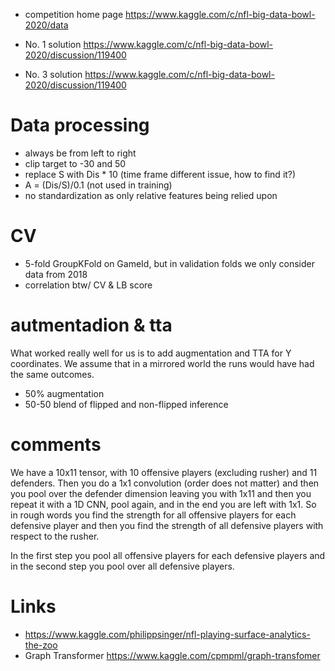 - competition home page
  https://www.kaggle.com/c/nfl-big-data-bowl-2020/data

- No. 1 solution
  https://www.kaggle.com/c/nfl-big-data-bowl-2020/discussion/119400

- No. 3 solution
  https://www.kaggle.com/c/nfl-big-data-bowl-2020/discussion/119400

# Data processing
  - always be from left to right
  - clip target to -30 and 50
  - replace S with Dis * 10 (time frame different issue, how to find it?)
  - A = (Dis/S)/0.1 (not used in training)
  - no standardization as only relative features being relied upon

# CV
  - 5-fold GroupKFold on GameId, but in validation folds we only consider data from 2018
  - correlation btw/ CV & LB score

# autmentadion & tta
What worked really well for us is to add augmentation and TTA for Y coordinates. 
We assume that in a mirrored world the runs would have had the same outcomes.
- 50% augmentation 
- 50-50 blend of flipped and non-flipped inference

# comments
We have a 10x11 tensor, with 10 offensive players (excluding rusher) and 11 defenders. 
Then you do a 1x1 convolution (order does not matter) and then you pool over the defender dimension leaving you with 1x11 and then you repeat it with a 1D CNN, pool again, and in the end you are left with 1x1. So in rough words you find the strength for all offensive players for each defensive player and then you find the strength of all defensive players with respect to the rusher.

In the first step you pool all offensive players for each defensive players and in the second step you pool over all defensive players.

# Links
- https://www.kaggle.com/philippsinger/nfl-playing-surface-analytics-the-zoo
- Graph Transformer
  https://www.kaggle.com/cpmpml/graph-transfomer

